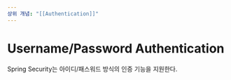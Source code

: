 ```yaml
---
상위 개념: "[[Authentication]]"
---
```

# Username/Password Authentication
Spring Security는 아이디/패스워드 방식의 인증 기능을 지원한다.
